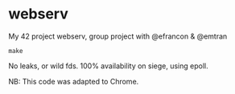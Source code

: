 # webserv
My 42 project webserv, group project with @efrancon & @emtran

`make`

No leaks, or wild fds.
100% availability on siege, using epoll.

NB: This code was adapted to Chrome.
